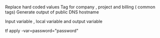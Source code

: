Replace hard coded values
Tag for company , project and billing  ( common tags)
Generate output of public DNS hostname

Input variable , local variable and output variable


tf apply -var=password="password"